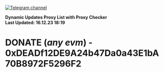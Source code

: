 [![Telegram channel](https://img.shields.io/endpoint?url=https://runkit.io/damiankrawczyk/telegram-badge/branches/master?url=https://t.me/n4z4v0d)](https://t.me/n4z4v0d) 

**Dynamic Updates Proxy List with Proxy Checker**  
**Last Updated: 16.12.23 18:19**

# DONATE (_any evm_) - 0xDEADf12DE9A24b47Da0a43E1bA70B8972F5296F2
